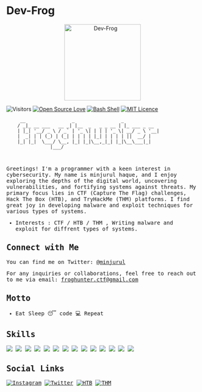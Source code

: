 # Dev-Frog

<p align="center">
  <img src="https://github.com/dev-frog.png" alt="Dev-Frog" width="200" height="200">
</p>

<!-- all link -->
<link rel="stylesheet" href="https://use.fontawesome.com/releases/v5.6.1/css/all.css" integrity="sha384-gfdkjb5BdAXd+lj+gudLWI+BXq4IuLW5IT+brZEZsLFm++aCMlF1V92rMkPaX4PP" crossorigin="anonymous">

![Visitors](https://visitor-badge.laobi.icu/badge?page_id=dev-frog)
[![Open Source Love](https://badges.frapsoft.com/os/v2/open-source.svg?v=103)](https://github.com/dev-frog?tab=repositories)
[![Bash Shell](https://badges.frapsoft.com/bash/v1/bash.png?v=103)](https://github.com/dev-frog?tab=repositories)
[![MIT Licence](https://badges.frapsoft.com/os/mit/mit.png?v=103)](https://github.com/dev-frog?tab=repositories)

<!-- [![froghunter](https://github.com/dev-frog/)](https://dev-frog.github.io) -->



```ascii
     __                 _                 _            
    / _|_ __ ___   __ _| |__  _   _ _ __ | |_ ___ _ __ 
    | |_| '__/ _ \ / _` | '_ \| | | | '_ \| __/ _ \ '__|
    |  _| | | (_) | (_| | | | | |_| | | | | ||  __/ |   
    |_| |_|  \___/ \__, |_| |_|\__,_|_| |_|\__\___|_|   
                |___/                                



```

<samp>

Greetings! I'm a programmer with a keen interest in cybersecurity. My name is minjurul haque, and I enjoy exploring the depths of the digital world, uncovering vulnerabilities, and fortifying systems against threats. My primary focus lies in CTF (Capture The Flag) challenges, Hack The Box (HTB), and TryHackMe (THM) platforms. I find great joy in developing malware and exploit techniques for various types of systems.

- Interests : CTF / HTB / THM , Writing malware and exploit for diffrent types of systems.

## Connect with Me

You can find me on Twitter: <a href="https://twitter.com/minjurul">@minjurul</a>

For any inquiries or collaborations, feel free to reach out to me via email: <a href="mailto:froghunter.ctf@gmail.com">froghunter.ctf@gmail.com</a>


## Motto
- Eat <i class="fas fa-utensils"></i> Sleep 😴 code 💻 Repeat

## Skills

![](https://img.shields.io/badge/OS-Linux-informational?style=flat&logo=linux&logoColor=white&color=99e836)
![](https://img.shields.io/badge/Shell-Bash%20/%20ZSH-informational?style=flat&logo=gnu-bash&logoColor=white&color=99e836)
![](https://img.shields.io/badge/Code-AssemblyScript-informational?style=flat&logo=AssemblyScript&logoColor=white&color=99e836)
![](https://img.shields.io/badge/Code-C-informational?style=flat&logo=C&logoColor=white&color=99e836)
![](https://img.shields.io/badge/Code-C++-informational?style=flat&logo=C++&logoColor=white&color=99e836)
![](https://img.shields.io/badge/Code-React-informational?style=flat&logo=React&logoColor=white&color=99e836)
![](https://img.shields.io/badge/Code-TypeScript-informational?style=flat&logo=TypeScript&logoColor=white&color=99e836)
![](https://img.shields.io/badge/Code-Python-informational?style=flat&logo=python&logoColor=white&color=99e836)
![](https://img.shields.io/badge/Code-Electron-informational?style=flat&logo=Electron&logoColor=white&color=99e836)
![](https://img.shields.io/badge/Code-OpenCV-informational?style=flat&logo=OpenCV&logoColor=white&color=99e836)
![](https://img.shields.io/badge/Code-PyTorch-informational?style=flat&logo=PyTorch&logoColor=white&color=99e836)
![](https://img.shields.io/badge/DevOps-Docker-informational?style=flat&logo=docker&logoColor=white&color=99e836)
![](https://img.shields.io/badge/DevOps-Kubernetes-informational?style=flat&logo=kubernetes&logoColor=white&color=99e836)
![](https://img.shields.io/badge/Editor-VS_Code-informational?style=flat&logo=visual-studio-code&logoColor=white&color=99e836)


## Social Links

[![Instagram](https://img.shields.io/badge/-Instagram-000000?style=flat&logo=Instagram&logoColor=bc2a8d)](https://instagram.com/minjurahman)
[![Twitter](https://img.shields.io/badge/-Twitter-000000?style=flat&logo=Twitter&logoColor=00acee)](https://twitter.com/minjurul)
[![HTB](https://img.shields.io/badge/-HackTheBox-000000?style=flat&logo=codesandbox&logoColor=9FEF00)](https://app.hackthebox.com/profile/33943)
[![THM](https://img.shields.io/badge/-TryHackMe-000000?style=flat&logo=icloud&logoColor=gray)](https://tryhackme.com/p/Froghunter)

</samp>